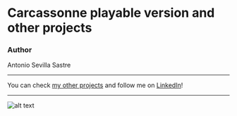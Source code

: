 # Carcassonne playable version and other projects



### Author
Antonio Sevilla Sastre

-----------------------------------------------------------------------------

You can check [my other projects](https://github.com/asevillasastre?tab=repositories) and follow me on [LinkedIn](https://www.linkedin.com/in/asevillasastre/)!

-----------------------------------------------------------------------------

![alt text](https://github.com/asevillasastre/Carcassonne/blob/main/images/basic-playing-interface-19-12-23?raw=true)
